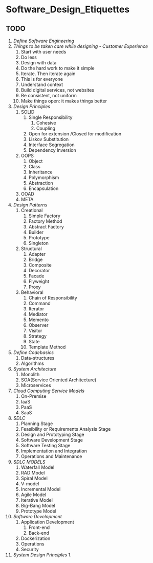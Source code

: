 # Software_Design_Etiquettes

## TODO
1. *Define Software Engineering*
2. *Things to be taken care while designing - Customer Experience*
   1. Start with user needs
   2. Do less
   3. Design with data
   4. Do the hard work to make it simple
   5. Iterate. Then iterate again
   6. This is for everyone
   7. Understand context
   8. Build digital services, not websites
   9. Be consistent, not uniform
   10. Make things open: it makes things better
3. *Design Principles*
   1.  SOLID
       1.  Single Responsibility
           1. Cohesive
           2. Coupling 
       2.  Open for extension /Closed for modification
       3.  Liskov Substitution
       4.  Interface Segregation
       5.  Dependency Inversion
   2.  OOPS
       1.  Object
       2.  Class
       3.  Inheritance
       4.  Polymorphism
       5.  Abstraction
       6.  Encapsulation
   3.  OOAD
   4.  META
4. *Design Patterns*
   1.  Creational
       1.  Simple Factory
       2.  Factory Method
       3.  Abstract Factory
       4.  Builder
       5.  Prototype
       6.  Singleton
   2.  Structural
       1.  Adapter
       2.  Bridge
       3.  Composite
       4.  Decorator
       5.  Facade
       6.  Flyweight
       7.  Proxy
   3.  Behavioral
       1.  Chain of Responsibility
       2.  Command
       3.  Iterator
       4.  Mediator
       5.  Memento
       6.  Observer
       7.  Visitor
       8.  Strategy
       9.  State
       10. Template Method
5.  *Define Codebasics*
    1.  Data-structures
    2.  Algorithms
6.  *System Architecture*
    1.  Monolith
    2.  SOA(Service Oriented Architecture)
    3.  Microservices
7.  *Cloud Computing Service Models*
    1.  On-Premise
    2.  IaaS
    3.  PaaS
    4.  SaaS
8.  *SDLC*
    1. Planning Stage
    2. Feasibility or Requirements Analysis Stage
    3. Design and Prototyping Stage
    4. Software Development Stage
    5. Software Testing Stage
    6. Implementation and Integration
    7. Operations and Maintenance
9. *SDLC MODELS*
   1.  Waterfall Model
   2.  RAD Model
   3.  Spiral Model
   4.  V-model
   5.  Incremental Model
   6.  Agile Model
   7.  Iterative Model
   8.  Big-Bang Model
   9.  Prototype Model
10. *Software Development*
    1.  Application Development
        1.  Front-end
        2.  Back-end
    2.  Dockerization
    3.  Operations
    4.  Security
11. *System Design Principles*
    1.  
 
